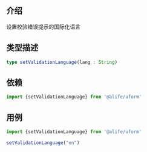 ## 介绍
设置校验错误提示的国际化语言

## 类型描述
```typescript
type setValidationLanguage(lang : String)
```

## 依赖

```javascript
import {setValidationLanguage} from '@alife/uform'
```


## 用例

```javascript
import {setValidationLanguage} from '@alife/uform'

setValidationLanguage("en")
```